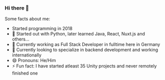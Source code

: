 ### Hi there 👋

Some facts about me:
- Started programming in 2018
- 🐍 Started out with Python, later learned Java, React, Nuxt.js and others...
- 🔭 Currently working as Full Stack Developer in fulltime here in Germany
- 📝 Currently looking to specialize in backend development and working internationally
- 😄 Pronouns: He/Him
- ⚡ Fun fact: I have started atleast 35 Unity projects and never remotely finished one
